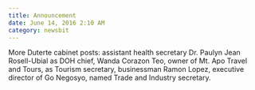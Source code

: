 ```yaml
---
title: Announcement
date: June 14, 2016 2:10 AM
category: newsbit
---
```


More Duterte cabinet posts: assistant health secretary Dr. Paulyn Jean Rosell-Ubial as DOH chief, Wanda Corazon Teo, owner of Mt. Apo Travel and Tours, as Tourism secretary, businessman Ramon Lopez, executive director of Go Negosyo, named Trade and Industry secretary.

